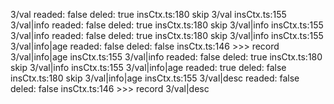 3/val readed: false deled: true
insCtx.ts:180 skip 3/val
insCtx.ts:155 3/val|info readed: false deled: true
insCtx.ts:180 skip 3/val|info
insCtx.ts:155 3/val|info readed: false deled: true
insCtx.ts:180 skip 3/val|info
insCtx.ts:155 3/val|info|age readed: false deled: false
insCtx.ts:146 >>> record 3/val|info|age
insCtx.ts:155 3/val|info readed: false deled: true
insCtx.ts:180 skip 3/val|info
insCtx.ts:155 3/val|info|age readed: true deled: false
insCtx.ts:180 skip 3/val|info|age
insCtx.ts:155 3/val|desc readed: false deled: false
insCtx.ts:146 >>> record 3/val|desc